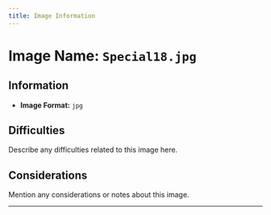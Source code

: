 ```yaml
---
title: Image Information
---
```


# Image Name: `Special18.jpg`

## Information

- **Image Format:** `jpg`

## Difficulties

Describe any difficulties related to this image here.

## Considerations

Mention any considerations or notes about this image.

---
